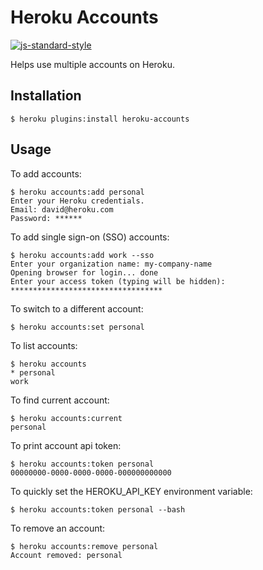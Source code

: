 # Heroku Accounts

[![js-standard-style](https://cdn.rawgit.com/feross/standard/master/badge.svg)](https://github.com/feross/standard)

Helps use multiple accounts on Heroku.

## Installation

    $ heroku plugins:install heroku-accounts

## Usage

To add accounts:

    $ heroku accounts:add personal
    Enter your Heroku credentials.
    Email: david@heroku.com
    Password: ******

To add single sign-on (SSO) accounts:

    $ heroku accounts:add work --sso
    Enter your organization name: my-company-name
    Opening browser for login... done
    Enter your access token (typing will be hidden): **********************************

To switch to a different account:

    $ heroku accounts:set personal

To list accounts:

    $ heroku accounts
    * personal
    work

To find current account:

    $ heroku accounts:current
    personal

To print account api token:

    $ heroku accounts:token personal
    00000000-0000-0000-0000-000000000000

To quickly set the HEROKU_API_KEY environment variable:

    $ heroku accounts:token personal --bash

To remove an account:

    $ heroku accounts:remove personal
    Account removed: personal
